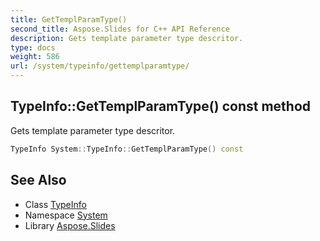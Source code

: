 ```yaml
---
title: GetTemplParamType()
second_title: Aspose.Slides for C++ API Reference
description: Gets template parameter type descritor.
type: docs
weight: 586
url: /system/typeinfo/gettemplparamtype/
---
```

## TypeInfo::GetTemplParamType() const method


Gets template parameter type descritor.

```cpp
TypeInfo System::TypeInfo::GetTemplParamType() const
```

## See Also

* Class [TypeInfo](../)
* Namespace [System](../../)
* Library [Aspose.Slides](../../../)